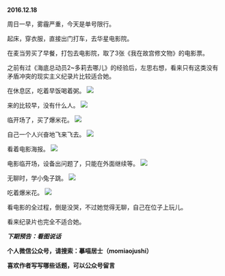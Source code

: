 
**2016.12.18**

周日一早，雾霾严重，今天是单号限行。

起床，穿衣服，直接出门打车，去华星电影院。

在麦当劳买了早餐，打包去电影院，取了3张《我在故宫修文物》的电影票。

之前有过《海底总动员2~多莉去哪儿》的经验后，左思右想，看来只有这类没有矛盾冲突的现实主义纪录片比较适合她。

在休息区，吃着早饭喝着粥。
![](https://mmbiz.qlogo.cn/mmbiz_jpg/uDI3FLln00ZPg1hc46q9vicVuzUF9pgRcsbAbVzjJzDOLm9JVSUJ0AogtyM4qdhwYTK1hglfjCXId1AABQzANQg/0?wx_fmt=jpeg)


来的比较早，没有什么人。
![](https://mmbiz.qlogo.cn/mmbiz_jpg/uDI3FLln00ZPg1hc46q9vicVuzUF9pgRcXclpCEWmnkibutKAxRXPtUH1ibEm2x4DTPuaKc5iaKZyjUk4ejB0oPwOg/0?wx_fmt=jpeg)


临开场了，买了爆米花。
![](https://mmbiz.qlogo.cn/mmbiz_jpg/uDI3FLln00ZPg1hc46q9vicVuzUF9pgRcD2ytVY07ooib73lc6HL9hKvoGL6pibL6gjW1SzUkZKG9euolg1poBksg/0?wx_fmt=jpeg)


自己一个人兴奋地飞来飞去。
![](https://mmbiz.qlogo.cn/mmbiz_jpg/uDI3FLln00ZPg1hc46q9vicVuzUF9pgRcr4RCM0ia8pQ8cd7KRmwR7HcGnRhwPK3NYVgZgbL90H8RT3AdfRSCcOA/0?wx_fmt=jpeg)


看着电影海报。
![](https://mmbiz.qlogo.cn/mmbiz_jpg/uDI3FLln00ZPg1hc46q9vicVuzUF9pgRcx4zyibkicweebz27mNe55z8qfeXicWlpVLXhfqHGVQpaEab7habN6icnQA/0?wx_fmt=jpeg)


电影临开场，设备出问题了，只能在外面继续等。
![](https://mmbiz.qlogo.cn/mmbiz_jpg/uDI3FLln00ZPg1hc46q9vicVuzUF9pgRcIXqXtNt7EWWNR2m2tCCBlapZbLBmHwgQbBIw3xfxplEfQ6PxsDhZAA/0?wx_fmt=jpeg)


无聊时，学小兔子跳。
![](https://mmbiz.qlogo.cn/mmbiz_jpg/uDI3FLln00ZPg1hc46q9vicVuzUF9pgRcK95icmu9vYxjpG0o3daeX4xicLHTRjibljxlnBtvQj3pFa3SRFicNKzRGw/0?wx_fmt=jpeg)


吃着爆米花。
![](https://mmbiz.qlogo.cn/mmbiz_jpg/uDI3FLln00ZPg1hc46q9vicVuzUF9pgRcia4sIf2Y7LGIMxU5DE4Qf7gwptibdCXnpEGYzH06qKq98WmWW3mNMULQ/0?wx_fmt=jpeg)


看电影的全过程，倒是没哭，不过她觉得无聊，自己在位子上玩儿。

看来纪录片也完全不适合她。


***下期预告：看图说话***


**个人微信公众号，请搜索：摹喵居士（momiaojushi）**

**喜欢作者写写哪些话题，可以公众号留言**
